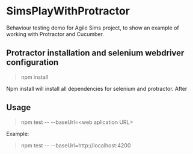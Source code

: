 # SimsPlayWithProtractor
Behaviour testing demo for Agile Sims project, to show an example of working with Protractor and Cucumber.

## Protractor installation and selenium webdriver configuration

> npm install

Npm install will install all dependencies for selenium and protractor. After

## Usage

> npm test -- --baseUrl=\<web aplication URL\>

Example: 

> npm test -- --baseUrl=http://localhost:4200

